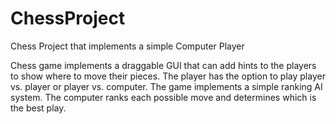 # ChessProject
Chess Project that implements a simple Computer Player

Chess game implements a draggable GUI that can add hints to the players to show where to move their pieces.
The player has the option to play player vs. player or player vs. computer. 
The game implements a simple ranking AI system. The computer ranks each possible move and determines which is the best play.
